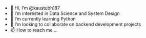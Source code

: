 - 👋 Hi, I’m @kaustubh187
- 👀 I’m interested in Data Science and System Design
- 🌱 I’m currently learning Python
- 💞️ I’m looking to collaborate on backend development projects
- 📫 How to reach me ...

<!---
kaustubh187/kaustubh187 is a ✨ special ✨ repository because its `README.md` (this file) appears on your GitHub profile.
You can click the Preview link to take a look at your changes.
--->
